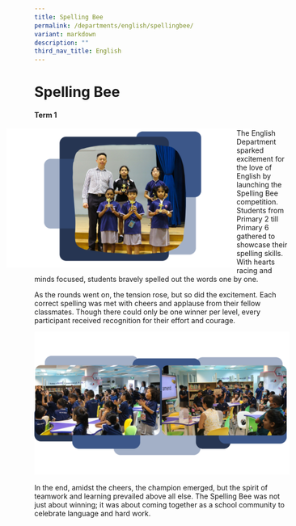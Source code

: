 ```yaml
---
title: Spelling Bee
permalink: /departments/english/spellingbee/
variant: markdown
description: ""
third_nav_title: English
---
```

<h1>Spelling Bee</h1>
<h4>Term 1</h4>
<img style="width:490px;margin-left:-55px;margin-right:-35px" align="left" src="/images/spelling_bee_awards.png">
<p>The English Department sparked excitement for the love of English by launching
the Spelling Bee competition. Students from Primary 2 till Primary 6 gathered
to showcase their spelling skills. With hearts racing and minds focused,
students bravely spelled out the words one by one.</p>

<p>As the rounds went on, the tension rose, but so did the excitement. Each
correct spelling was met with cheers and applause from their fellow classmates.
Though there could only be one winner per level, every participant received
recognition for their effort and courage.</p>
<img src="/images/spelling_bee_stuff.png">
<p>In the end, amidst the cheers, the champion emerged, but the spirit of
teamwork and learning prevailed above all else. The Spelling Bee was not
just about winning; it was about coming together as a school community
to celebrate language and hard work.</p>
<p></p>
<p></p>